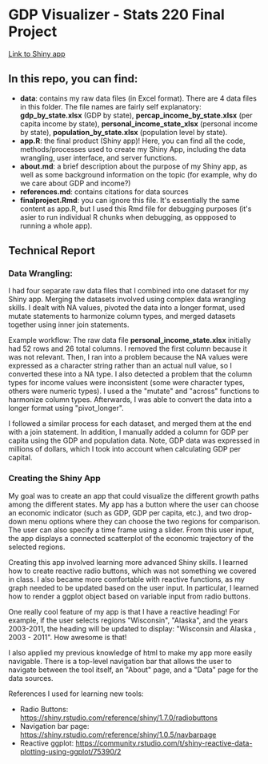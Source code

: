 # GDP Visualizer - Stats 220 Final Project

[Link to Shiny app](https://isabella-cha.shinyapps.io/finalproject-chaisabella/)

## In this repo, you can find:

-   **data**: contains my raw data files (in Excel format). There are 4 data files in this folder. The file names are fairly self explanatory: **gdp_by_state.xlsx** (GDP by state), **percap_income_by_state.xlsx** (per capita income by state), **personal_income_state_xlsx** (personal income by state), **population_by_state.xlsx** (population level by state).
-   **app.R**: the final product (Shiny app)! Here, you can find all the code, methods/processes used to create my Shiny App, including the data wrangling, user interface, and server functions.
-   **about.md**: a brief description about the purpose of my Shiny app, as well as some background information on the topic (for example, why do we care about GDP and income?)
-   **references.md**: contains citations for data sources
-   **finalproject.Rmd**: you can ignore this file. It's essentially the same content as app.R, but I used this Rmd file for debugging purposes (it's asier to run individual R chunks when debugging, as oppposed to running a whole app).


## Technical Report
### Data Wrangling:
I had four separate raw data files that I combined into one dataset for my Shiny app. Merging the datasets involved using complex data wrangling skills. I dealt with NA values, pivoted the data into a longer format, used mutate statements to harmonize column types, and merged datasets together using inner join statements. 

Example workflow: 
The raw data file **personal_income_state.xlsx** initially had 52 rows and 26 total columns. I removed the first column because it was not relevant. Then, I ran into a problem because the NA values were expressed as a character string rather than an actual null value, so I converted these into a NA type. I also detected a problem that the column types for income values were inconsistent (some were character types, others were numeric types). I used a the "mutate" and "across" functions to harmonize column types. Afterwards, I was able to convert the data into a longer format using "pivot_longer". 

I followed a similar process for each dataset, and merged them at the end with a join statement. In addition, I manually added a column for GDP per capita using the GDP and population data. Note, GDP data was expressed in millions of dollars, which I took into account when calculating GDP per capital. 


### Creating the Shiny App
My goal was to create an app that could visualize the different growth paths among the different states. My app has a button where the user can choose an economic indicator (such as GDP, GDP per capita, etc.), and two drop-down menu options where they can choose the two regions for comparison. The user can also specify a time frame using a slider. From this user input, the app displays a connected scatterplot of the economic trajectory of the selected regions. 

Creating this app involved learning more advanced Shiny skills. I learned how to create reactive radio buttons, which was not something we covered in class. I also became more comfortable with reactive functions, as my graph needed to be updated based on the user input. In particular, I learned how to render a ggplot object based on variable input from radio buttons.

One really cool feature of my app is that I have a reactive heading! For example, if the user selects regions "Wisconsin", "Alaska", and the years 2003-2011, the heading will be updated to display: "Wisconsin and Alaska , 2003 - 2011". How awesome is that! 

I also applied my previous knowledge of html to make my app more easily navigable. There is a top-level navigation bar that allows the user to navigate between the tool itself, an "About" page, and a "Data" page for the data sources. 

References I used for learning new tools: 
* Radio Buttons: https://shiny.rstudio.com/reference/shiny/1.7.0/radiobuttons
* Navigation bar page: https://shiny.rstudio.com/reference/shiny/1.0.5/navbarpage
* Reactive ggplot: https://community.rstudio.com/t/shiny-reactive-data-plotting-using-ggplot/75390/2











